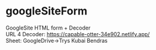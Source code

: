 # googleSiteForm<br>
GoogleSite HTML form + Decoder<br>
URL 4 Decoder: https://capable-otter-34e902.netlify.app/ <br>
Sheet: GoogleDrive->Trys Kubai Bendras <br>
